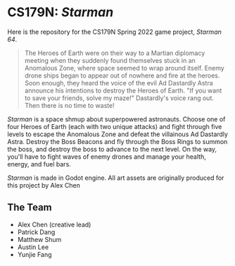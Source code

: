 # CS179N: *Starman*
Here is the repository for the CS179N Spring 2022 game project, *Starman 64*.

> The Heroes of Earth were on their way to a Martian diplomacy meeting when they suddenly found themselves stuck in an Anomalous Zone, where space seemed to wrap around itself. Enemy drone ships began to appear out of nowhere and fire at the heroes. Soon enough, they heard the voice of the evil Ad Dastardly Astra announce his intentions to destroy the Heroes of Earth. "If you want to save your friends, solve my maze!" Dastardly's voice rang out. Then there is no time to waste!

*Starman* is a space shmup about superpowered astronauts. Choose one of four Heroes of Earth (each with two unique attacks) and fight through five levels to escape the Anomalous Zone and defeat the villainous Ad Dastardly Astra. Destroy the Boss Beacons and fly through the Boss Rings to summon the boss, and destroy the boss to advance to the next level. On the way, you'll have to fight waves of enemy drones and manage your health, energy, and fuel bars.

*Starman* is made in Godot engine. All art assets are originally produced for this project by Alex Chen

## The Team
- Alex Chen (creative lead)
- Patrick Dang
- Matthew Shum
- Austin Lee
- Yunjie Fang
